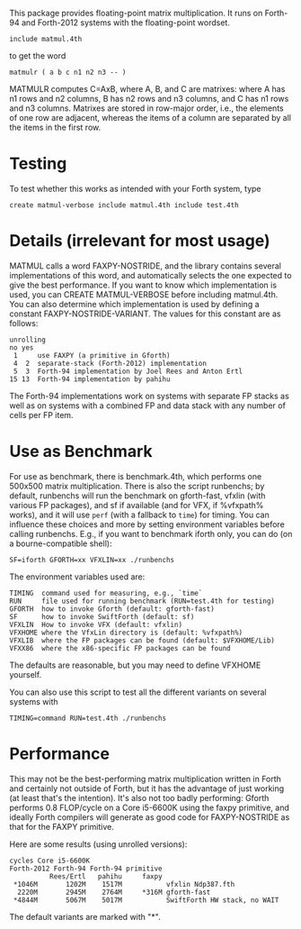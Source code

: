 This package provides floating-point matrix multiplication.  It runs
on Forth-94 and Forth-2012 systems with the floating-point wordset.

    include matmul.4th

to get the word

    matmulr ( a b c n1 n2 n3 -- )

MATMULR computes C=AxB, where A, B, and C are matrixes: where A has n1
rows and n2 columns, B has n2 rows and n3 columns, and C has n1 rows
and n3 columns.  Matrixes are stored in row-major order, i.e., the
elements of one row are adjacent, whereas the items of a column are
separated by all the items in the first row.

# Testing

To test whether this works as intended with your Forth system, type

    create matmul-verbose include matmul.4th include test.4th


# Details (irrelevant for most usage)

MATMUL calls a word FAXPY-NOSTRIDE, and the library contains several
implementations of this word, and automatically selects the one
expected to give the best performance.  If you want to know which
implementation is used, you can CREATE MATMUL-VERBOSE before including
matmul.4th.  You can also determine which implementation is used by
defining a constant FAXPY-NOSTRIDE-VARIANT.  The values for this
constant are as follows:

    unrolling
    no yes
     1     use FAXPY (a primitive in Gforth)
     4  2  separate-stack (Forth-2012) implementation
     5  3  Forth-94 implementation by Joel Rees and Anton Ertl
    15 13  Forth-94 implementation by pahihu

The Forth-94 implementations work on systems with separate FP stacks
as well as on systems with a combined FP and data stack with any
number of cells per FP item.

# Use as Benchmark

For use as benchmark, there is benchmark.4th, which performs one
500x500 matrix multiplication.  There is also the script runbenchs; by
default, runbenchs will run the benchmark on gforth-fast, vfxlin (with
various FP packages), and sf if available (and for VFX, if %vfxpath%
works), and it will use `perf` (with a fallback to `time`) for timing.
You can influence these choices and more by setting environment
variables before calling runbenchs.  E.g., if you want to benchmark
iforth only, you can do (on a bourne-compatible shell):

    SF=iforth GFORTH=xx VFXLIN=xx ./runbenchs

The environment variables used are:

    TIMING  command used for measuring, e.g., `time`
    RUN     file used for running benchmark (RUN=test.4th for testing)
    GFORTH  how to invoke Gforth (default: gforth-fast)
    SF      how to invoke SwiftForth (default: sf)
    VFXLIN  How to invoke VFX (default: vfxlin)
    VFXHOME where the VfxLin directory is (default: %vfxpath%)
    VFXLIB  where the FP packages can be found (default: $VFXHOME/Lib)
    VFXX86  where the x86-specific FP packages can be found

The defaults are reasonable, but you may need to define VFXHOME yourself.

You can also use this script to test all the different variants on
several systems with

    TIMING=command RUN=test.4th ./runbenchs

# Performance

This may not be the best-performing matrix multiplication written in
Forth and certainly not outside of Forth, but it has the advantage of
just working (at least that's the intention).  It's also not too badly
performing: Gforth performs 0.8 FLOP/cycle on a Core i5-6600K using
the faxpy primitive, and ideally Forth compilers will generate as good
code for FAXPY-NOSTRIDE as that for the FAXPY primitive.

Here are some results (using unrolled versions):

    cycles Core i5-6600K
    Forth-2012 Forth-94 Forth-94 primitive
              Rees/Ertl   pahihu     faxpy
     *1046M       1202M    1517M           vfxlin Ndp387.fth
      2220M       2945M    2764M     *316M gforth-fast
     *4844M       5067M    5017M           SwiftForth HW stack, no WAIT

The default variants are marked with "*".
